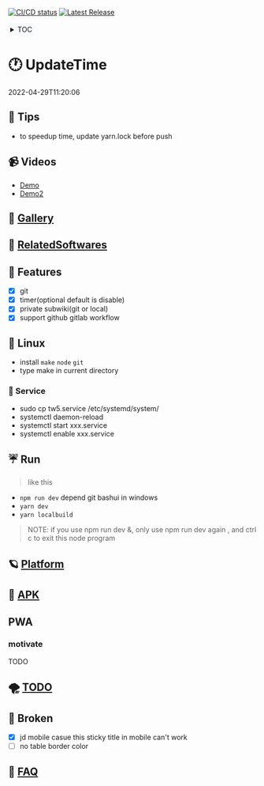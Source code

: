 <a href="https://gitlab.com/oeyoews/tw5/-/commits/tw6" target="_blank"><img alt="CI/CD status" src="https://gitlab.com/oeyoews/tw5/badges/tw6/pipeline.svg" /></a>
<a href="https://gitlab.com/oeyoews/tw5/-/releases" target="_blank"><img alt="Latest Release" src="https://gitlab.com/oeyoews/tw5/-/badges/release.svg" /></a>

<div style="text-align: left;background: #f6f8fa; border-radius: 3px;float:none; display: inline-block; padding: 4px;">

<details>
<summary>TOC</summary>

<!-- vim-markdown-toc GitLab -->

* [🕐 UpdateTime](#-updatetime)
  * [🐢 Tips](#-tips)
  * [📹 Videos](#-videos)
  * [🚁 Gallery](#-gallery)
  * [🗽 RelatedSoftwares](#-relatedsoftwares)
  * [🍍 Features](#-features)
  * [🐧 Linux](#-linux)
    * [🦹 Service](#-service)
  * [☔ Run](#-run)
  * [🪐 Platform](#-platform)
  * [🍏 APK](#-apk)
  * [PWA](#pwa)
    * [motivate](#motivate)
  * [🌪️ TODO](#-todo)
  * [🍞 Broken](#-broken)
  * [🎤 FAQ](#-faq)

<!-- vim-markdown-toc -->
</details>


</div>

<!--
 ██████╗ ███████╗██╗   ██╗ ██████╗ ███████╗██╗    ██╗███████╗
██╔═══██╗██╔════╝╚██╗ ██╔╝██╔═══██╗██╔════╝██║    ██║██╔════╝
██║   ██║█████╗   ╚████╔╝ ██║   ██║█████╗  ██║ █╗ ██║███████╗
██║   ██║██╔══╝    ╚██╔╝  ██║   ██║██╔══╝  ██║███╗██║╚════██║
╚██████╔╝███████╗   ██║   ╚██████╔╝███████╗╚███╔███╔╝███████║
 ╚═════╝ ╚══════╝   ╚═╝    ╚═════╝ ╚══════╝ ╚══╝╚══╝ ╚══════╝
-->

# 🕐 UpdateTime

2022-04-29T11:20:06


## 🐢 Tips

* to speedup time, update yarn.lock before push

## 📹 Videos

* <a href="https://www.bilibili.com/video/BV1NT4y1e7WM?share_source=copy_web" target="_blank">Demo</a>
* <a href="https://www.bilibili.com/video/BV1NT4y1e7WM?share_source=copy_web" target="_blank">Demo2</a>

## 🚁 [Gallery](docs/Gallery.md)

## 🗽 [RelatedSoftwares](docs/RelatedSoftwares.md)

## 🍍 Features

* [x] git
* [x] timer(optional default is disable)
* [x] private subwiki(git or local)
* [x] support github gitlab workflow

## 🐧 Linux

* install `make` `node` `git`
* type make in current directory

### 🦹 Service

* sudo cp tw5.service /etc/systemd/system/
* systemctl daemon-reload
* systemctl start xxx.service
* systemctl enable xxx.service

## ☔ Run

> like this

* `npm run dev` depend git bashui in windows
* `yarn dev`
* `yarn localbuild`

> NOTE: if you use npm run dev &, only use npm run dev again ,
> and ctrl c to exit this node program

## 🪐 [Platform](./docs/Platform.md)

## 🍏 [APK](https://gitlab.com/xxx)

## PWA

### motivate

TODO

## 🌪️ [TODO](docs/TODO.md)

## 🍞 Broken

* [x] jd mobile casue this sticky title in mobile can't work
* [ ] no table border color

<!-- ## bug-->
<!--* ~~`\$__themes_nico_notebook_ui_Bottombar.tid`-->
<!--\$__themes_nico_notebook_ui_Topbar.tid~~-->

## 🎤 [FAQ](https://oeyoew.fun/#FAQ)
